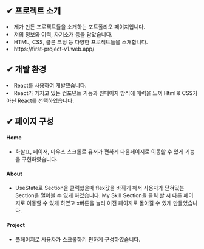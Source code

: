 ## ✔ 프로젝트 소개
<li>
   제가 만든 프로젝트들을 소개하는 포트폴리오 페이지입니다.
<li>
    저의 정보와 이력, 자기소개 등을 담았습니다.
<li>
   HTML, CSS, 클론 코딩 등 다양한 프로젝트들을 소개합니다.
<li>
   https://first-project-v1.web.app/



## ✔ 개발 환경
<li> React를 사용하여 개발했습니다.
<li> React가 가지고 있는 컴포넌트 기능과 원페이지 방식에 매력을 느껴 Html & CSS가 아닌 React를 선택하였습니다.

## ✔ 페이지 구성
#### Home
   - 화살표, 페이저, 마우스 스크롤로 유저가 편하게 다음페이지로 이동할 수 있게 기능을 구현하였습니다. 
#### About
   - UseState로 Section을 클릭했을때 flex값을 바뀌게 해서 사용자가 닫혀있는 Section을 열어볼 수 있게 하였습니다. My Skill Section을 클릭 할 시 다른 페이지로 이동할 수 있게 하였고 x버튼을 눌러 이전 페이지로 돌아갈 수 있게 만들었습니다.
#### Project
   - 풀페이지로 사용자가 스크롤하기 편하게 구성하였습니다.
